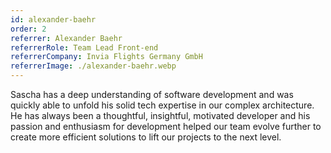 ```yaml
---
id: alexander-baehr
order: 2
referrer: Alexander Baehr
referrerRole: Team Lead Front-end
referrerCompany: Invia Flights Germany GmbH
referrerImage: ./alexander-baehr.webp
---
```


Sascha has a deep understanding of software development and was quickly able to unfold his solid tech expertise in our complex architecture. He has always been a thoughtful, insightful, motivated developer and his passion and enthusiasm for development helped our team evolve further to create more efficient solutions to lift our projects to the next level.
